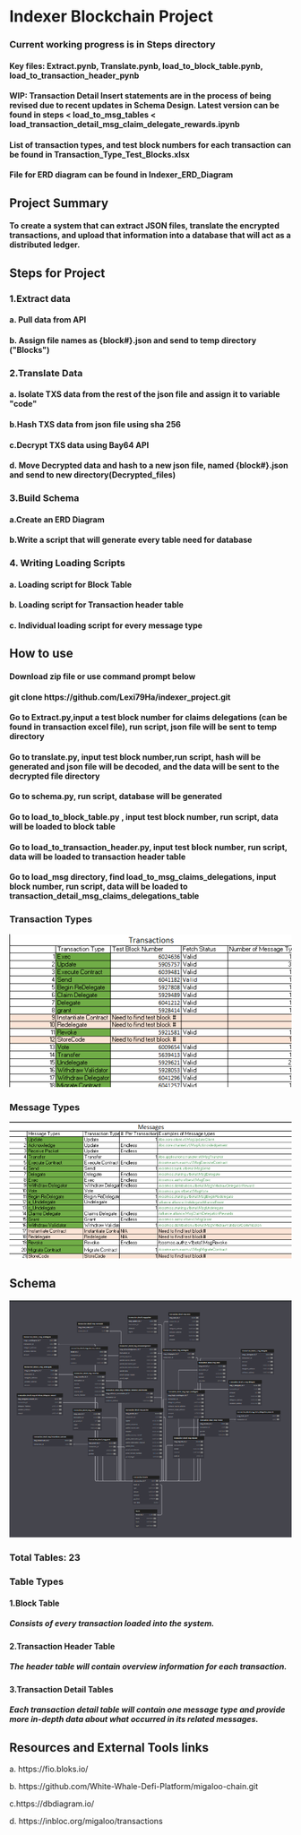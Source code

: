 <h1>Indexer Blockchain Project</h1>
<h3> Current working progress is in Steps directory</h3>
<h4> Key files: Extract.pynb, Translate.pynb, load_to_block_table.pynb, load_to_transaction_header_pynb</h4>
<h4> WIP: Transaction Detail Insert statements are in the process of being revised due to recent updates in Schema Design. Latest version can be found in steps < load_to_msg_tables < load_transaction_detail_msg_claim_delegate_rewards.ipynb </h4>
<h4>List of transaction types, and test block numbers for each transaction can be found in Transaction_Type_Test_Blocks.xlsx</h4>
<h4>File for ERD diagram can be found in Indexer_ERD_Diagram</h4>

<h2>Project Summary</h2>
<h4>To create a system that can extract JSON files, translate the encrypted transactions, and upload that information into a database that will act as a distributed ledger. 
</h4>
<h2>Steps for Project</h2>
<h3>1.Extract data</h3>
<h4>a. Pull data from API</h4>
<h4>b. Assign file names as {block#}.json and send to temp directory ("Blocks")
<h3>2.Translate Data</h3>
<h4>a. Isolate TXS data from the rest of the json file and assign it to variable "code"</h4>
<h4>b.Hash TXS data from json file using sha 256</h4>
<h4>c.Decrypt TXS data using Bay64 API </h4>
<h4>d. Move Decrypted data and hash to a new json file, named {block#}.json and send to new directory(Decrypted_files)</h4>
<h3>3.Build Schema</h3>
<h4>a.Create an ERD Diagram</h4>
<h4>b.Write a script that will generate every table need for database</h4>
<h3>4. Writing Loading Scripts</h3>
<h4>a. Loading script for Block Table</h4>
<h4>b. Loading script for Transaction header table</h4>
<h4>c. Individual loading script for every message type</h4>
<h2> How to use </h2>
<h4> Download zip file or use command prompt below</h4>
<h4> git clone https://github.com/Lexi79Ha/indexer_project.git</h4>
<h4> Go to Extract.py,input a test block number for claims delegations (can be found in transaction excel file), run script, json file will be sent to temp directory</h4>
<h4> Go to translate.py, input test block number,run script, hash will be generated and json file will be decoded, and the data will be sent to the decrypted file directory</h4>
<h4> Go to schema.py, run script, database will be generated</h4>
<h4> Go to load_to_block_table.py , input test block number, run script, data will be loaded to block table</h4>
<h4> Go to load_to_transaction_header.py, input test block number, run script, data will be loaded to transaction header table</h4>
<h4> Go to load_msg directory, find load_to_msg_claims_delegations, input block number, run script, data will be loaded to transaction_detail_msg_claims_delegations_table</h4>
<h3>Transaction Types</h3>
<img src="img/transactions.png" alt="alt text" />
<h3>Message Types</h3>
<img src="img/msg.png" alt="alt text" />
<h2>Schema</h2>
<img src="img/erd.png" alt="alt text" />
<h3>Total Tables: 23 </h3>
<h3>Table Types</h3>
<h4>1.Block Table</h4>
<h5>Consists of every transaction loaded into the system.</h5>
<h4>2.Transaction Header Table </h3>
<h5>The header table will contain overview information for each transaction.</h5>
<h4>3.Transaction Detail Tables</h4>
<h5>Each transaction detail table will contain one message type and provide more in-depth data about what occurred in its related messages.</h5>
<h2>Resources and External Tools links</h2>
<p>a.	https://fio.bloks.io/</p>
<p> b. https://github.com/White-Whale-Defi-Platform/migaloo-chain.git</p>
<p>c.https://dbdiagram.io/</p>
<p>d. https://inbloc.org/migaloo/transactions</p>
